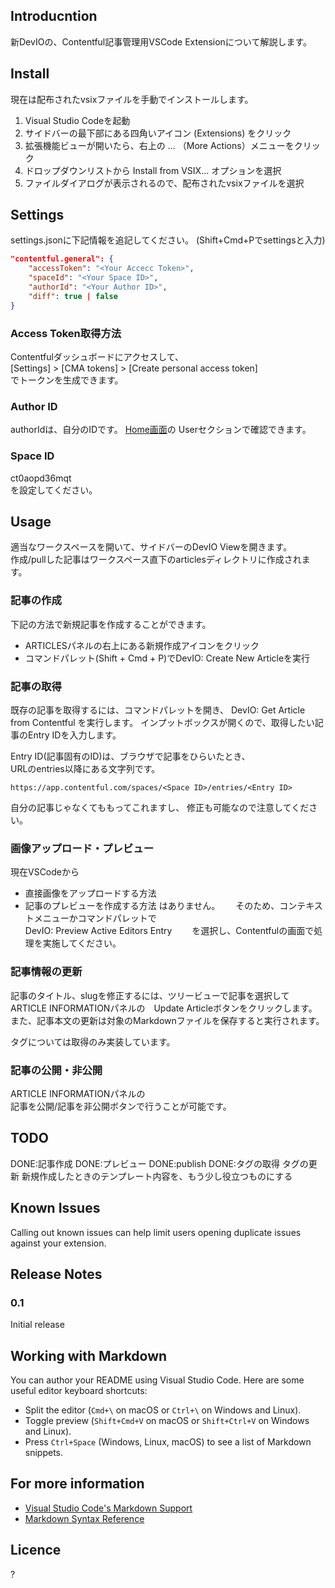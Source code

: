 ## Introducntion

新DevIOの、Contentful記事管理用VSCode Extensionについて解説します。  

## Install

現在は配布されたvsixファイルを手動でインストールします。  

1. Visual Studio Codeを起動
2. サイドバーの最下部にある四角いアイコン (Extensions) をクリック
3. 拡張機能ビューが開いたら、右上の ... （More Actions）メニューをクリック
4. ドロップダウンリストから Install from VSIX... オプションを選択
5. ファイルダイアログが表示されるので、配布されたvsixファイルを選択

## Settings

settings.jsonに下記情報を追記してください。
(Shift+Cmd+Pでsettingsと入力)

```json
"contentful.general": {
    "accessToken": "<Your Accecc Token>",
    "spaceId": "<Your Space ID>",
    "authorId": "<Your Author ID>",
    "diff": true | false
}
```

### Access Token取得方法

Contentfulダッシュボードにアクセスして、  
[Settings] > [CMA tokens] > [Create personal access token]  
でトークンを生成できます。


### Author ID
authorIdは、自分のIDです。
[Home画面](https://app.contentful.com/spaces/ct0aopd36mqt/home)の
Userセクションで確認できます。

### Space ID

ct0aopd36mqt  
を設定してください。

## Usage

適当なワークスペースを開いて、サイドバーのDevIO Viewを開きます。  
作成/pullした記事はワークスペース直下のarticlesディレクトリに作成されます。  

### 記事の作成

下記の方法で新規記事を作成することができます。  

* ARTICLESパネルの右上にある新規作成アイコンをクリック
* コマンドパレット(Shift + Cmd + P)でDevIO: Create New Articleを実行

### 記事の取得

既存の記事を取得するには、コマンドパレットを開き、
DevIO: Get Article from Contentful
を実行します。
インプットボックスが開くので、取得したい記事のEntry IDを入力します。  

Entry ID(記事固有のID)は、ブラウザで記事をひらいたとき、  
URLのentries以降にある文字列です。

```
https://app.contentful.com/spaces/<Space ID>/entries/<Entry ID>
```

自分の記事じゃなくてももってこれますし、
修正も可能なので注意してください。

### 画像アップロード・プレビュー

現在VSCodeから
* 直接画像をアップロードする方法
* 記事のプレビューを作成する方法
はありません。　　
そのため、コンテキストメニューかコマンドパレットで  
DevIO: Preview Active Editors Entry　　
を選択し、Contentfulの画面で処理を実施してください。  

### 記事情報の更新

記事のタイトル、slugを修正するには、ツリービューで記事を選択して
ARTICLE INFORMATIONパネルの　Update Articleボタンをクリックします。  
また、記事本文の更新は対象のMarkdownファイルを保存すると実行されます。  

タグについては取得のみ実装しています。  

### 記事の公開・非公開

ARTICLE INFORMATIONパネルの  
記事を公開/記事を非公開ボタンで行うことが可能です。  

## TODO

DONE:記事作成
DONE:プレビュー
DONE:publish
DONE:タグの取得
タグの更新
新規作成したときのテンプレート内容を、もう少し役立つものにする


## Known Issues

Calling out known issues can help limit users opening duplicate issues against your extension.

## Release Notes

### 0.1

Initial release

## Working with Markdown

You can author your README using Visual Studio Code. Here are some useful editor keyboard shortcuts:

* Split the editor (`Cmd+\` on macOS or `Ctrl+\` on Windows and Linux).
* Toggle preview (`Shift+Cmd+V` on macOS or `Shift+Ctrl+V` on Windows and Linux).
* Press `Ctrl+Space` (Windows, Linux, macOS) to see a list of Markdown snippets.

## For more information

* [Visual Studio Code's Markdown Support](http://code.visualstudio.com/docs/languages/markdown)
* [Markdown Syntax Reference](https://help.github.com/articles/markdown-basics/)

## Licence
?